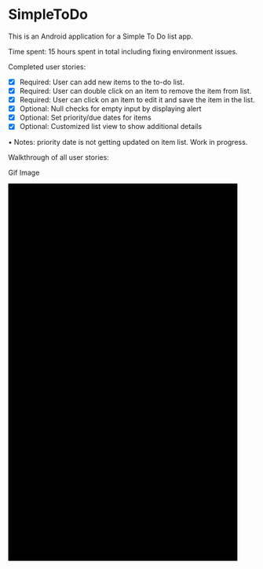 SimpleToDo
==========

This is an Android application for a Simple To Do list app.

Time spent: 15 hours spent in total including fixing environment issues.

Completed user stories:
- [x] Required: User can add new items to the to-do list.
- [x] Required: User can double click on an item to remove the item from list.
- [x] Required: User can click on an item to edit it and save the item in the list.
- [x] Optional: Null checks for empty input by displaying alert
- [x] Optional: Set priority/due dates for items
- [x] Optional: Customized list view to show additional details

•	Notes: priority date is not getting updated on item list. Work in progress.

Walkthrough of all user stories:

Gif Image


![Alt Text](simpleTo-DoListP.gif)

